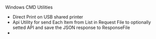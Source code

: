 Windows CMD Utilities 

- Direct Print on USB shared printer
- Api Utility for send Each Item from List in Request File to optionally setted API and save the JSON response to ResponseFile 
-
